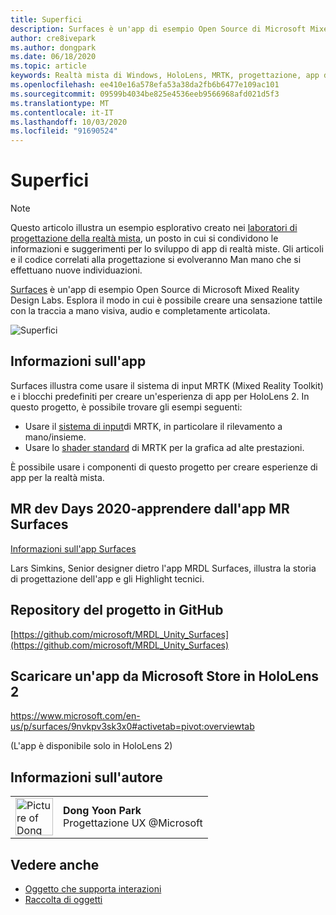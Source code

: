 ```yaml
---
title: Superfici
description: Surfaces è un'app di esempio Open Source di Microsoft Mixed Reality Design Labs. Esplora il modo in cui è possibile creare una sensazione tattile con la traccia a mano visiva, audio e completamente articolata.
author: cre8ivepark
ms.author: dongpark
ms.date: 06/18/2020
ms.topic: article
keywords: Realtà mista di Windows, HoloLens, MRTK, progettazione, app di esempio, controlli
ms.openlocfilehash: ee410e16a578efa53a38da2fb6b6477e109ac101
ms.sourcegitcommit: 09599b4034be825e4536eeb9566968afd021d5f3
ms.translationtype: MT
ms.contentlocale: it-IT
ms.lasthandoff: 10/03/2020
ms.locfileid: "91690524"
---
```

# <a name="surfaces"></a>Superfici

>[!NOTE]
>Questo articolo illustra un esempio esplorativo creato nei [laboratori di progettazione della realtà mista](https://github.com/Microsoft/MRDesignLabs_Unity), un posto in cui si condividono le informazioni e suggerimenti per lo sviluppo di app di realtà miste. Gli articoli e il codice correlati alla progettazione si evolveranno Man mano che si effettuano nuove individuazioni.

[Surfaces](https://github.com/microsoft/MRDL_Unity_Surfaces)  è un'app di esempio Open Source di Microsoft Mixed Reality Design Labs. Esplora il modo in cui è possibile creare una sensazione tattile con la traccia a mano visiva, audio e completamente articolata.

![Superfici](images/MRDL_Surfaces_1.jpg)

## <a name="about-the-app"></a>Informazioni sull'app
Surfaces illustra come usare il sistema di input MRTK (Mixed Reality Toolkit) e i blocchi predefiniti per creare un'esperienza di app per HoloLens 2. In questo progetto, è possibile trovare gli esempi seguenti:
- Usare il [sistema di input](https://microsoft.github.io/MixedRealityToolkit-Unity/Documentation/Input/Overview.html)di MRTK, in particolare il rilevamento a mano/insieme.
- Usare lo [shader standard](https://microsoft.github.io/MixedRealityToolkit-Unity/Documentation/README_MRTKStandardShader.html) di MRTK per la grafica ad alte prestazioni.

È possibile usare i componenti di questo progetto per creare esperienze di app per la realtà mista.

## <a name="mr-dev-days-2020---learnings-from-the-mr-surfaces-app"></a>MR dev Days 2020-apprendere dall'app MR Surfaces
[Informazioni sull'app Surfaces](https://channel9.msdn.com/Shows/Docs-Mixed-Reality/Learnings-from-the-MR-Surfaces-App)

Lars Simkins, Senior designer dietro l'app MRDL Surfaces, illustra la storia di progettazione dell'app e gli Highlight tecnici.

## <a name="project-repository-on-github"></a>Repository del progetto in GitHub
[https://github.com/microsoft/MRDL_Unity_Surfaces](https://github.com/microsoft/MRDL_Unity_Surfaces)

## <a name="download-app-from-microsoft-store-in-hololens-2"></a>Scaricare un'app da Microsoft Store in HoloLens 2
https://www.microsoft.com/en-us/p/surfaces/9nvkpv3sk3x0#activetab=pivot:overviewtab

(L'app è disponibile solo in HoloLens 2)

## <a name="about-the-author"></a>Informazioni sull'autore

<table style="border-collapse:collapse" padding-left="0px">
<tr>
<td style="border-style: none" width="60px"><img alt="Picture of Dong Yoon Park" width="60" height="60" src="images/dongyoonpark.jpg"></td>
<td style="border-style: none"><b>Dong Yoon Park</b><br>Progettazione UX @Microsoft</td>
</tr>
</table>

## <a name="see-also"></a>Vedere anche

* [Oggetto che supporta interazioni](../../design/interactable-object.md)
* [Raccolta di oggetti](../../design/object-collection.md)
